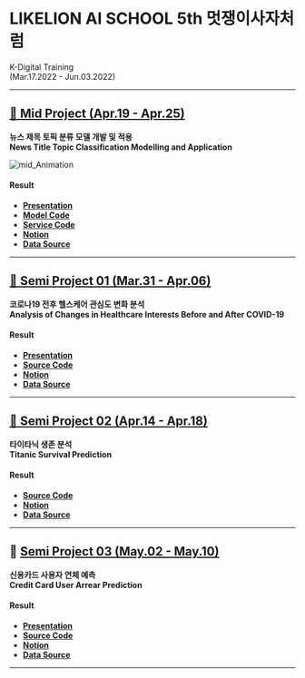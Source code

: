 # LIKELION AI SCHOOL 5th 멋쟁이사자처럼
K-Digital Training    
(Mar.17.2022 - Jun.03.2022)    

---
## [🦸 Mid Project (Apr.19 - Apr.25)](https://github.com/SeungukJeong/LIKELION_AI_SCHOOL_5th/tree/main/Mid_Project)  

**뉴스 제목 토픽 분류 모델 개발 및 적용**        
**News Title Topic Classification Modelling and Application**      

![mid_Animation](https://user-images.githubusercontent.com/62808393/168309486-3cc79304-e98e-42c2-91ca-b6912ea6d734.gif)

#### Result
- [**Presentation**](https://github.com/SeungukJeong/LIKELION_AI_SCHOOL_5th/blob/main/Mid_Project/Mid_Proj_presentation.pdf)
- [**Model Code**](https://github.com/SeungukJeong/LIKELION_AI_SCHOOL_5th/blob/main/Mid_Project/Mid_Proj_Final_Code.ipynb)
- [**Service Code**](https://github.com/SeungukJeong/LIKELION_AI_SCHOOL_5th/tree/main/Mid_Project/Service_Webpage)
- [**Notion**](https://seunguk0214.notion.site/Semi-02-Mid-7615ac45a6ef4189ba7b1d1a1108a45d)
- [**Data Source**](https://dacon.io/competitions/official/235747/overview/description)
---  

## [🌸 Semi Project 01 (Mar.31 - Apr.06)](https://github.com/SeungukJeong/LIKELION_AI_SCHOOL_5th/tree/main/Semi_Project_01)  
**코로나19 전후 헬스케어 관심도 변화 분석**  
**Analysis of Changes in Healthcare Interests Before and After COVID-19**  

#### Result
- [**Presentation**](https://github.com/SeungukJeong/LIKELION_AI_SCHOOL_5th/blob/main/Semi_Project_01/Semi_Proj_01_presentation.pdf)
- [**Source Code**](https://github.com/SeungukJeong/LIKELION_AI_SCHOOL_5th/tree/main/Semi_Project_01)
- [**Notion**](https://seunguk0214.notion.site/Semi-project-1-19-8935e9d014f14e248ea5a5c2a3e6decd)
- [**Data Source**](https://www.data.go.kr/data/15004104/openapi.do)
---

## [🦸 Semi Project 02 (Apr.14 - Apr.18)](https://github.com/SeungukJeong/LIKELION_AI_SCHOOL_5th/tree/main/Semi_Project_02)  
**타이타닉 생존 분석**  
**Titanic Survival Prediction**  

#### Result
- [**Source Code**](https://github.com/SeungukJeong/LIKELION_AI_SCHOOL_5th/blob/main/Semi_Project_02/Semi_Project_02_Final_Code.ipynb)  
- [**Notion**](https://seunguk0214.notion.site/Semi-02-Mid-7615ac45a6ef4189ba7b1d1a1108a45d)  
- [**Data Source**](https://www.kaggle.com/c/titanic)  
---

## 🦆 [Semi Project 03 (May.02 - May.10)](https://github.com/SeungukJeong/LIKELION_Semi_Project_03)    
**신용카드 사용자 연체 예측**  
**Credit Card User Arrear Prediction**  

#### Result
- [**Presentation**](https://github.com/SeungukJeong/LIKELION_Semi_Project_03/blob/main/Semi_Proj_03_presentation.pdf)
- [**Source Code**](https://github.com/SeungukJeong/LIKELION_Semi_Project_03/tree/main/notebooks)  
- [**Notion**](https://seunguk0214.notion.site/Semi-03-662e05b2939040bf917225b058f6322c)
- [**Data Source**](https://www.dacon.io/competitions/official/235713/overview/description)

---

